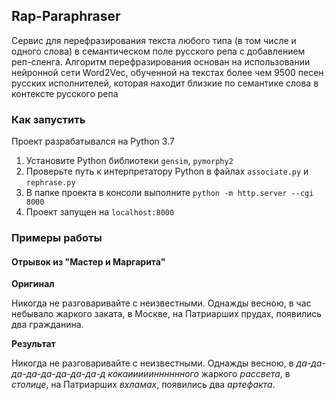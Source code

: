 ## Rap-Paraphraser

Сервис для перефразирования текста любого типа (в том числе и одного слова) в семантическом поле русского репа с 
добавлением реп-сленга. Алгоритм перефразирования основан на использовании нейронной сети Word2Vec, обученной на 
текстах более чем 9500 песен русских исполнителей, которая находит близкие по семантике слова в контексте русского репа

### Как запустить

Проект разрабатывался на Python 3.7

1. Установите Python библиотеки `gensim`, `pymorphy2`
2. Проверьте путь к интерпретатору Python в файлах `associate.py` и `rephrase.py`
3. В папке проекта в консоли выполните `python -m http.server --cgi 8000`
4. Проект запущен на `localhost:8000`

### Примеры работы

#### Отрывок из "Мастер и Маргарита"

**Оригинал**

Никогда не разговаривайте с неизвестными. Однажды весною, в час небывало жаркого заката, в Москве, 
на Патриарших прудах, появились два гражданина.

**Результат**

Никогда не разговаривайте с неизвестными. Однажды весною, в _да-да-да-да-да-да-да-да-д кокаииииинннннного_ жаркого 
_рассвета_, в _столице_, на Патриарших _вхламах_, появились два _артефакта_.
